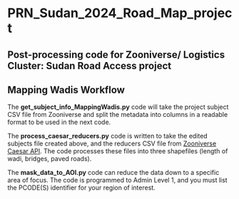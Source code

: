 # PRN_Sudan_2024_Road_Map_project
## Post-processing code for Zooniverse/ Logistics Cluster: Sudan Road Access project 
## Mapping Wadis Workflow

The **get_subject_info_MappingWadis.py** code will take the project subject CSV file from Zooniverse and split the metadata into columns in a readable format to be used in the next code. 

The **process_caesar_reducers.py** code is written to take the edited subjects file created above, and the reducers CSV file from [Zooniverse Caesar API](https://caesar.zooniverse.org). The code processes these files into three shapefiles (length of wadi, bridges, paved roads).

The **mask_data_to_AOI.py** code can reduce the data down to a specific area of focus. The code is programmed to Admin Level 1, and you must list the PCODE(S) identifier for your region of interest. 

